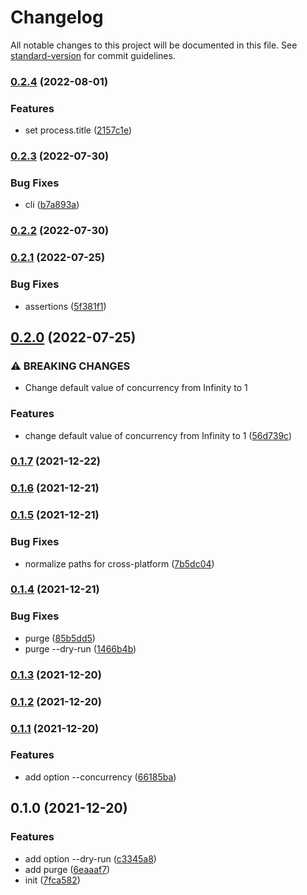 # Changelog

All notable changes to this project will be documented in this file. See [standard-version](https://github.com/conventional-changelog/standard-version) for commit guidelines.

### [0.2.4](https://github.com/BlackGlory/git-list/compare/v0.2.3...v0.2.4) (2022-08-01)


### Features

* set process.title ([2157c1e](https://github.com/BlackGlory/git-list/commit/2157c1e63055fa873f75d8fb9ec8e6483b0fca53))

### [0.2.3](https://github.com/BlackGlory/git-list/compare/v0.2.2...v0.2.3) (2022-07-30)


### Bug Fixes

* cli ([b7a893a](https://github.com/BlackGlory/git-list/commit/b7a893ad0a37a2fa4cc06652bece008690f12870))

### [0.2.2](https://github.com/BlackGlory/git-list/compare/v0.2.1...v0.2.2) (2022-07-30)

### [0.2.1](https://github.com/BlackGlory/git-list/compare/v0.2.0...v0.2.1) (2022-07-25)


### Bug Fixes

* assertions ([5f381f1](https://github.com/BlackGlory/git-list/commit/5f381f1a43f7dde4a0a0e0594c0c252ed5ef0827))

## [0.2.0](https://github.com/BlackGlory/git-list/compare/v0.1.7...v0.2.0) (2022-07-25)


### ⚠ BREAKING CHANGES

* Change default value of concurrency from Infinity to 1

### Features

* change default value of concurrency from Infinity to 1 ([56d739c](https://github.com/BlackGlory/git-list/commit/56d739cfe28b2fbf055514dbd1de968db66ee896))

### [0.1.7](https://github.com/BlackGlory/git-list/compare/v0.1.6...v0.1.7) (2021-12-22)

### [0.1.6](https://github.com/BlackGlory/git-list/compare/v0.1.5...v0.1.6) (2021-12-21)

### [0.1.5](https://github.com/BlackGlory/git-list/compare/v0.1.4...v0.1.5) (2021-12-21)


### Bug Fixes

* normalize paths for cross-platform ([7b5dc04](https://github.com/BlackGlory/git-list/commit/7b5dc049c80cea9311316daeed133976d028bf2d))

### [0.1.4](https://github.com/BlackGlory/git-list/compare/v0.1.3...v0.1.4) (2021-12-21)


### Bug Fixes

* purge ([85b5dd5](https://github.com/BlackGlory/git-list/commit/85b5dd52e114f13e969493f222dc41b26063bdc0))
* purge --dry-run ([1466b4b](https://github.com/BlackGlory/git-list/commit/1466b4b7d2be5c6becfbdb7bae482c9f3eb6ba82))

### [0.1.3](https://github.com/BlackGlory/git-list/compare/v0.1.2...v0.1.3) (2021-12-20)

### [0.1.2](https://github.com/BlackGlory/git-list/compare/v0.1.1...v0.1.2) (2021-12-20)

### [0.1.1](https://github.com/BlackGlory/git-list/compare/v0.1.0...v0.1.1) (2021-12-20)


### Features

* add option --concurrency ([66185ba](https://github.com/BlackGlory/git-list/commit/66185ba7719841985e08699fa7fabfaf29bdc605))

## 0.1.0 (2021-12-20)


### Features

* add option --dry-run ([c3345a8](https://github.com/BlackGlory/git-list/commit/c3345a82cb98d3a46681146c8c8976951fbb7132))
* add purge ([6eaaaf7](https://github.com/BlackGlory/git-list/commit/6eaaaf707cc5adc1b8d09056541f52580fca93da))
* init ([7fca582](https://github.com/BlackGlory/git-list/commit/7fca58264a14699fea47cffb18bd8d521ef7023b))
